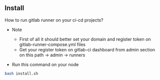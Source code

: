 ## Install

How to run gitlab runner on your ci-cd projects?

- Note 
    * First of all it should better set your domain and register token on gitlab-runner-compose.yml files
    * Get your register token on gitlab-ci dashboard from admin section on this path
        -> admin -> runners


- Run this command on your node
``` bash
bash install.sh
```
